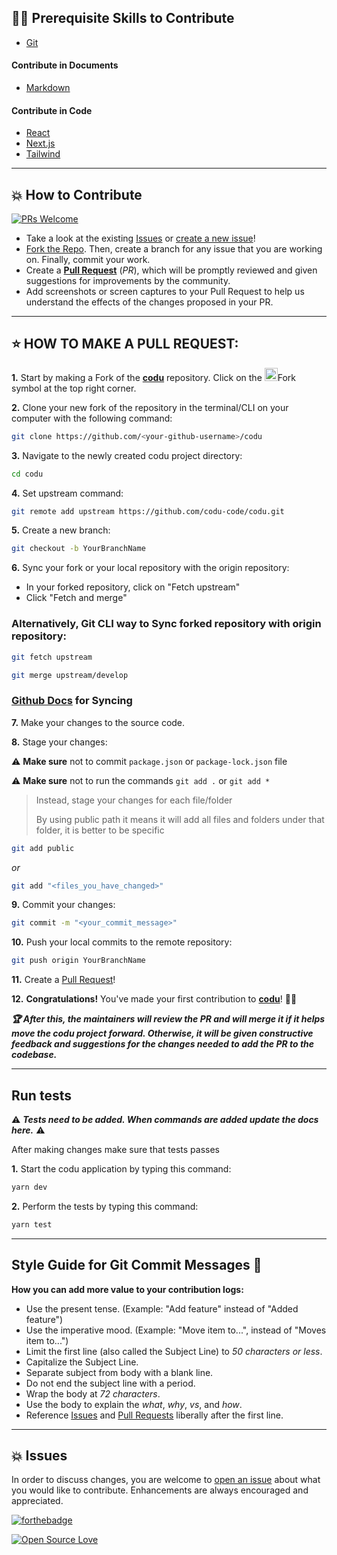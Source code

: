 ## 👨‍💻 Prerequisite Skills to Contribute

- [Git](https://git-scm.com/)

#### Contribute in Documents

- [Markdown](https://www.markdownguide.org/basic-syntax/)

#### Contribute in Code

- [React](https://reactjs.org/)
- [Next.js](https://nextjs.org/)
- [Tailwind](https://tailwindcss.com/)

---

## 💥 How to Contribute

[![PRs Welcome](https://img.shields.io/badge/PRs-welcome-brightgreen.svg?style=flat-square)](https://github.com/codu-code/codu/pulls)

- Take a look at the existing [Issues](https://github.com/codu-code/codu/issues) or [create a new issue](https://github.com/codu-code/codu/issues/new/choose)!
- [Fork the Repo](https://github.com/codu-code/codu/fork). Then, create a branch for any issue that you are working on. Finally, commit your work.
- Create a **[Pull Request](https://github.com/codu-code/codu/compare)** (_PR_), which will be promptly reviewed and given suggestions for improvements by the community.
- Add screenshots or screen captures to your Pull Request to help us understand the effects of the changes proposed in your PR.

---

## ⭐ HOW TO MAKE A PULL REQUEST:

**1.** Start by making a Fork of the [**codu**](https://github.com/codu-code/codu) repository. Click on the <a href="https://github.com/codu-code/codu/fork"><img src="https://i.imgur.com/G4z1kEe.png" height="21" width="21"></a>Fork symbol at the top right corner.

**2.** Clone your new fork of the repository in the terminal/CLI on your computer with the following command:

```bash
git clone https://github.com/<your-github-username>/codu
```

**3.** Navigate to the newly created codu project directory:

```bash
cd codu
```

**4.** Set upstream command:

```bash
git remote add upstream https://github.com/codu-code/codu.git
```

**5.** Create a new branch:

```bash
git checkout -b YourBranchName
```

**6.** Sync your fork or your local repository with the origin repository:

- In your forked repository, click on "Fetch upstream"
- Click "Fetch and merge"

### Alternatively, Git CLI way to Sync forked repository with origin repository:

```bash
git fetch upstream
```

```bash
git merge upstream/develop
```

### [Github Docs](https://docs.github.com/en/github/collaborating-with-pull-requests/addressing-merge-conflicts/resolving-a-merge-conflict-on-github) for Syncing

**7.** Make your changes to the source code.

**8.** Stage your changes:

⚠️ **Make sure** not to commit `package.json` or `package-lock.json` file

⚠️ **Make sure** not to run the commands `git add .` or `git add *`

> Instead, stage your changes for each file/folder
>
> By using public path it means it will add all files and folders under that folder, it is better to be specific

```bash
git add public
```

_or_

```bash
git add "<files_you_have_changed>"
```

**9.** Commit your changes:

```bash
git commit -m "<your_commit_message>"
```

**10.** Push your local commits to the remote repository:

```bash
git push origin YourBranchName
```

**11.** Create a [Pull Request](https://help.github.com/en/github/collaborating-with-issues-and-pull-requests/creating-a-pull-request)!

**12.** **Congratulations!** You've made your first contribution to [**codu**](https://github.com/codu-code/codu/graphs/contributors)! 🙌🏼

**_:trophy: After this, the maintainers will review the PR and will merge it if it helps move the codu project forward. Otherwise, it will be given constructive feedback and suggestions for the changes needed to add the PR to the codebase._**

---

## Run tests

⚠️ **_Tests need to be added. When commands are added update the docs here._** ⚠️

After making changes make sure that tests passes

**1.** Start the codu application by typing this command:

```bash
yarn dev
```

**2.** Perform the tests by typing this command:

```bash
yarn test
```

---

## Style Guide for Git Commit Messages :memo:

**How you can add more value to your contribution logs:**

- Use the present tense. (Example: "Add feature" instead of "Added feature")
- Use the imperative mood. (Example: "Move item to...", instead of "Moves item to...")
- Limit the first line (also called the Subject Line) to _50 characters or less_.
- Capitalize the Subject Line.
- Separate subject from body with a blank line.
- Do not end the subject line with a period.
- Wrap the body at _72 characters_.
- Use the body to explain the _what_, _why_, _vs_, and _how_.
- Reference [Issues](https://github.com/codu-code/codu/issues) and [Pull Requests](https://github.com/codu-code/codu/pulls) liberally after the first line.

---

## 💥 Issues

In order to discuss changes, you are welcome to [open an issue](https://github.com/codu-code/codu/issues/new/choose) about what you would like to contribute. Enhancements are always encouraged and appreciated.

[![forthebadge](https://forthebadge.com/images/badges/works-on-my-machine.svg)](https://forthebadge.com)

[![Open Source Love](https://badges.frapsoft.com/os/v2/open-source-150x25.png?v=103)](https://github.com/ellerbrock/open-source-badges/)
